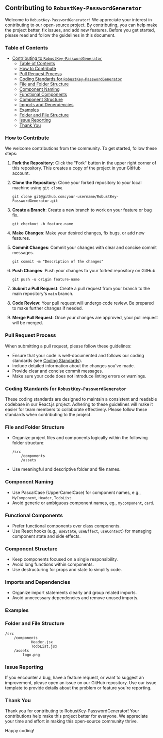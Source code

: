 ## Contributing to `RobustKey-PasswordGenerator`

Welcome to `RobustKey-PasswordGenerator!` We appreciate your interest in contributing to our open-source project. By contributing, you can help make the project better, fix issues, and add new features. Before you get started, please read and follow the guidelines in this document.

### Table of Contents

- [Contributing to `RobustKey-PasswordGenerator`](#contributing-to-robustkey-passwordgenerator)
  - [Table of Contents](#table-of-contents)
  - [How to Contribute](#how-to-contribute)
  - [Pull Request Process](#pull-request-process)
  - [Coding Standards for `RobustKey-PasswordGenerator`](#coding-standards-for-robustkey-passwordgenerator)
  - [File and Folder Structure](#file-and-folder-structure)
  - [Component Naming](#component-naming)
  - [Functional Components](#functional-components)
  - [Component Structure](#component-structure)
  - [Imports and Dependencies](#imports-and-dependencies)
  - [Examples](#examples)
  - [Folder and File Structure](#folder-and-file-structure)
  - [Issue Reporting](#issue-reporting)
  - [Thank You](#thank-you)

### How to Contribute

We welcome contributions from the community. To get started, follow these steps:

1. **Fork the Repository**: Click the "Fork" button in the upper right corner of this repository. This creates a copy of the project in your GitHub account.

2. **Clone the Repository**: Clone your forked repository to your local machine using `git clone`.

    ```shell
    git clone git@github.com:your-username/RobustKey-PasswordGenerator.git
    ```

3. **Create a Branch**: Create a new branch to work on your feature or bug fix.

    ```shell
    git checkout -b feature-name
    ```

4. **Make Changes**: Make your desired changes, fix bugs, or add new features.

5. **Commit Changes**: Commit your changes with clear and concise commit messages.

    ```shell
    git commit -m "Description of the changes"
    ```

6. **Push Changes**: Push your changes to your forked repository on GitHub.

    ```shell
    git push -u origin feature-name
    ```

7. **Submit a Pull Request**: Create a pull request from your branch to the main repository's `main` branch.

8. **Code Review**: Your pull request will undergo code review. Be prepared to make further changes if needed.

9. **Merge Pull Request**: Once your changes are approved, your pull request will be merged.

### Pull Request Process

When submitting a pull request, please follow these guidelines:

- Ensure that your code is well-documented and follows our coding standards (see [Coding Standards](#coding-standards-for-robustkey-passwordgenerator)).
- Include detailed information about the changes you've made.
- Provide clear and concise commit messages.
- Make sure your code does not introduce linting errors or warnings.

### Coding Standards for `RobustKey-PasswordGenerator`

These coding standards are designed to maintain a consistent and readable codebase in our React.js project. Adhering to these guidelines will make it easier for team members to collaborate effectively. Please follow these standards when contributing to the project.

### File and Folder Structure

- Organize project files and components logically within the following folder structure:
    ```
    /src
        /components
        /assets
    ```

- Use meaningful and descriptive folder and file names.

### Component Naming

- Use PascalCase (UpperCamelCase) for component names, e.g., `MyComponent`, `Header`, `TodoList`.
- Avoid generic or ambiguous component names, eg., `mycomponent`, `card`.

### Functional Components

- Prefer functional components over class components.
- Use React hooks (e.g., `useState`, `useEffect`, `useContext`) for managing component state and side effects.

### Component Structure

- Keep components focused on a single responsibility.
- Avoid long functions within components.
- Use destructuring for props and state to simplify code.

### Imports and Dependencies

- Organize import statements clearly and group related imports.
- Avoid unnecessary dependencies and remove unused imports.

### Examples

### Folder and File Structure
```plaintext
/src
    /components
            Header.jsx
            TodoList.jsx
    /assets
        logo.png
```

### Issue Reporting

If you encounter a bug, have a feature request, or want to suggest an improvement, please open an issue on our GitHub repository. Use our issue template to provide details about the problem or feature you're reporting.

### Thank You

Thank you for contributing to RobustKey-PasswordGenerator! Your contributions help make this project better for everyone. We appreciate your time and effort in making this open-source community thrive.

Happy coding!
